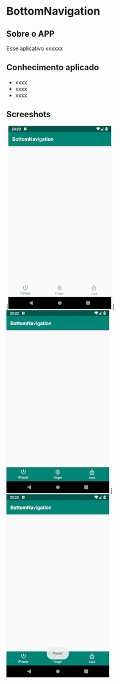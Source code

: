 # BottomNavigation

## Sobre o APP 
Esse aplicativo xxxxxx
## Conhecimento aplicado
* xxxx
* xxxx
* xxxx

## Screeshots

|![Image 1](https://github.com/reginaldobarreto/BottomNavigation/blob/master/1.png)
|![Image 2](https://github.com/reginaldobarreto/BottomNavigation/blob/master/2.png)
|![Image 3](https://github.com/reginaldobarreto/BottomNavigation/blob/master/3.png)